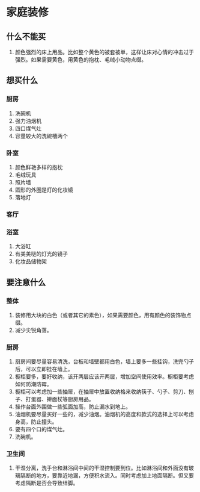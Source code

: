 # 家庭装修

## 什么不能买

1. 颜色强烈的床上用品。比如整个黄色的被套被单，这样让床对心情的冲击过于强烈。如果需要黄色，用黄色的抱枕、毛绒小动物点缀。

## 想买什么

### 厨房

1. 洗碗机
2. 强力油烟机
3. 四口煤气灶
4. 容量较大的洗碗槽两个

### 卧室

1. 颜色鲜艳多样的抱枕
2. 毛绒玩具
3. 照片墙
4. 圆形的外圈是灯的化妆镜
5. 落地灯

### 客厅

### 浴室

1. 大浴缸
2. 有美美哒的灯光的镜子
3. 化妆品储物架

## 要注意什么

### 整体
1. 装修用大块的白色（或者其它的素色），如果需要颜色，用有颜色的装饰物点缀。
2. 减少尖锐角落。

### 厨房

1. 厨房间要尽量容易清洗，台板和墙壁都用白色，墙上要多一些挂钩，洗完勺子后，可以立即挂在墙上。
2. 橱柜要多，要好收纳，该开两层应该开两层，增加空间使用效率。橱柜要考虑如何防潮防霉。
3. 橱柜可以考虑加一些抽屉，在抽屉中放置收纳格来收纳筷子、勺子、剪刀、刨子、打蛋器、擀面杖等厨房用品。
4. 操作台面外围做一些弧面加高，防止漏水到地上。
5. 油烟机要尽量买好一些的，减少油烟。油烟机的高度和款式的选择上可以考虑身高，防止撞头。
6. 要有四个口的煤气灶。
7. 洗碗机。

### 卫生间

1. 干湿分离，洗手台和淋浴间中间的干湿控制要到位。比如淋浴间和外面没有玻璃隔断的地方，要靠近地漏，方便积水流入。同时考虑加上地面隔断。但又要考虑隔断是否会导致绊脚。
